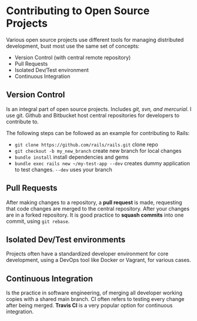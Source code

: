 # Contributing to Open Source Projects
Various open source projects use different tools for managing distributed development, bust most use the same set of concepts:

- Version Control (with central remote repository)
- Pull Requests
- Isolated Dev/Test environment
- Continuous Integration 

## Version Control
Is an integral part of open source projects. Includes *git, svn, and mercurial*. I use git. Github and Bitbucket host central repositories for developers to contribute to.

The following steps can be followed as an example for contributing to Rails:
- `git clone https://github.com/rails/rails.git` clone repo
- `git checkout -b my_new_branch` create new branch for local changes
- `bundle install` install dependencies and gems
- `bundle exec rails new ~/my-test-app --dev` creates dummy application to test changes. `--dev` uses your branch

## Pull Requests
After making changes to a repository, a **pull request** is made, requesting that code changes are merged to the central repository. After your changes are in a forked repository. It is good practice to **squash commits** into one commit, using `git rebase`.

## Isolated Dev/Test environments
Projects often have a standardized developer environment for core development, using a DevOps tool like Docker or Vagrant, for various cases.

## Continuous Integration
Is the practice in software engineering, of merging all developer working copies with a shared main branch. CI often refers to testing every change after being merged. **Travis CI** is a very popular option for continuous integration.
